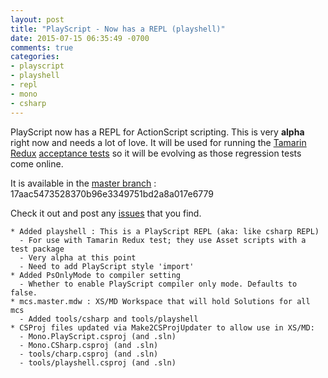 ```yaml
---
layout: post
title: "PlayScript - Now has a REPL (playshell)"
date: 2015-07-15 06:35:49 -0700
comments: true
categories: 
- playscript
- playshell
- repl
- mono
- csharp
---
```


PlayScript now has a REPL for ActionScript scripting. This is very **alpha** right now and needs a lot of love. It will be used for running the [Tamarin Redux](http://hg.mozilla.org/tamarin-redux) [acceptance tests](https://www.mozilla.org/projects/tamarin/) so it will be evolving as those regression tests come online.

It is available in the [master branch](https://github.com/PlayScriptRedux/playscript) : 17aac5473528370b96e3349751bd2a8a017e6779

Check it out and post any [issues](https://github.com/PlayScriptRedux/playscript/issues/new) that you find. 

    * Added playshell : This is a PlayScript REPL (aka: like csharp REPL)
      - For use with Tamarin Redux test; they use Asset scripts with a test package
      - Very alpha at this point
      - Need to add PlayScript style 'import'
    * Added PsOnlyMode to compiler setting
      - Whether to enable PlayScript compiler only mode. Defaults to false.
    * mcs.master.mdw : XS/MD Workspace that will hold Solutions for all mcs
      - Added tools/csharp and tools/playshell
    * CSProj files updated via Make2CSProjUpdater to allow use in XS/MD:
      - Mono.PlayScript.csproj (and .sln)
      - Mono.CSharp.csproj (and .sln)
      - tools/charp.csproj (and .sln)
      - tools/playshell.csproj (and .sln)
